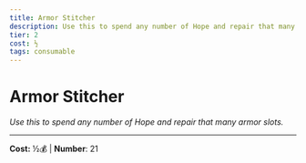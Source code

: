 ```yaml
---
title: Armor Stitcher
description: Use this to spend any number of Hope and repair that many armor slots.
tier: 2
cost: ½
tags: consumable
---
```

# Armor Stitcher

_Use this to spend any number of Hope and repair that many armor slots._

___
**Cost:** ½💰 | **Number**: 21
